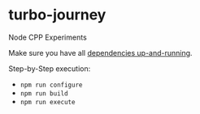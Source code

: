 # turbo-journey
Node CPP Experiments

Make sure you have all [dependencies up-and-running](https://github.com/nodejs/node-gyp#installation).

Step-by-Step execution:

* `npm run configure`
* `npm run build`
* `npm run execute`